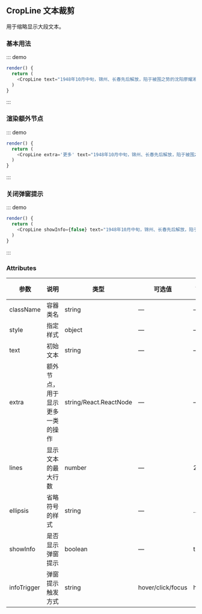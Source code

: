 ## CropLine 文本裁剪

用于缩略显示大段文本。

### 基本用法

::: demo
```js
render() {
  return (
    <CropLine text="1948年10月中旬，锦州、长春先后解放，陷于被围之势的沈阳廖耀湘兵团的十二个师，受蒋介石之命，企图夺取黑山，继而打通锦州向关内撤逃。为使我攻克锦州的部队回师聚歼该敌，东北人民解放军第十纵队等部，奉命于大虎山、黑山一线，预先依地设防，阻击该敌，十纵二十八师担负“一Ｏ一”高地阻击任务。10月23日，战斗打响，24日开始敌人以五个师的兵力，在飞机大炮的配合下，向我军阵地全线猛扑，“一Ｏ一”高地首当其冲，成为敌我双方争夺焦点，经过三天三夜的惨烈战斗，我英雄之师将士同心，军民协力，以“誓与阵地共存亡”的钢铁意志，用血肉之躯守住了阵地，使敌人未能前进一步，10月26日会同从锦州昼夜兼程赶到黑山的我军主力部队,全歼廖耀湘兵团。" />
  )
}
```
:::

### 渲染额外节点

::: demo
```js
render() {
  return (
    <CropLine extra='更多' text="1948年10月中旬，锦州、长春先后解放，陷于被围之势的沈阳廖耀湘兵团的十二个师，受蒋介石之命，企图夺取黑山，继而打通锦州向关内撤逃。为使我攻克锦州的部队回师聚歼该敌，东北人民解放军第十纵队等部，奉命于大虎山、黑山一线，预先依地设防，阻击该敌，十纵二十八师担负“一Ｏ一”高地阻击任务。10月23日，战斗打响，24日开始敌人以五个师的兵力，在飞机大炮的配合下，向我军阵地全线猛扑，“一Ｏ一”高地首当其冲，成为敌我双方争夺焦点，经过三天三夜的惨烈战斗，我英雄之师将士同心，军民协力，以“誓与阵地共存亡”的钢铁意志，用血肉之躯守住了阵地，使敌人未能前进一步，10月26日会同从锦州昼夜兼程赶到黑山的我军主力部队,全歼廖耀湘兵团。" />
  )
}
```
:::

### 关闭弹窗提示

::: demo
```js
render() {
  return (
    <CropLine showInfo={false} text="1948年10月中旬，锦州、长春先后解放，陷于被围之势的沈阳廖耀湘兵团的十二个师，受蒋介石之命，企图夺取黑山，继而打通锦州向关内撤逃。为使我攻克锦州的部队回师聚歼该敌，东北人民解放军第十纵队等部，奉命于大虎山、黑山一线，预先依地设防，阻击该敌，十纵二十八师担负“一Ｏ一”高地阻击任务。10月23日，战斗打响，24日开始敌人以五个师的兵力，在飞机大炮的配合下，向我军阵地全线猛扑，“一Ｏ一”高地首当其冲，成为敌我双方争夺焦点，经过三天三夜的惨烈战斗，我英雄之师将士同心，军民协力，以“誓与阵地共存亡”的钢铁意志，用血肉之躯守住了阵地，使敌人未能前进一步，10月26日会同从锦州昼夜兼程赶到黑山的我军主力部队,全歼廖耀湘兵团。" />
  )
}
```
:::

### Attributes
| 参数      | 说明          | 类型      | 可选值                           | 默认值  |
|---------- |-------------- |---------- |--------------------------------  |-------- |
| className | 容器类名 | string | — | — |
| style | 指定样式 | object | — | — |
| text | 初始文本 | string | — | — |
| extra | 额外节点，用于显示 更多 一类的操作 | string/React.ReactNode | — | — |
| lines | 显示文本的最大行数 | number | — | 2 |
| ellipsis | 省略符号的样式 | string | — | ... |
| showInfo | 是否显示弹窗提示 | boolean | — | true |
| infoTrigger | 弹窗提示触发方式 | string | hover/click/focus | hover |
